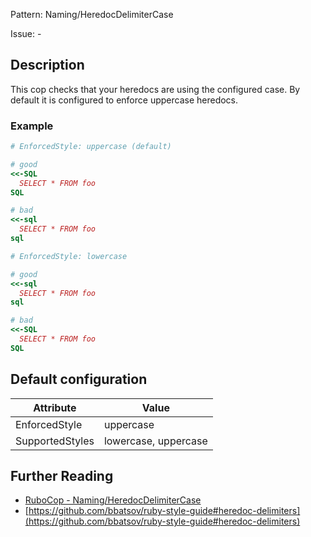 Pattern: Naming/HeredocDelimiterCase

Issue: -

## Description

This cop checks that your heredocs are using the configured case.
By default it is configured to enforce uppercase heredocs.

### Example

```ruby
# EnforcedStyle: uppercase (default)

# good
<<-SQL
  SELECT * FROM foo
SQL

# bad
<<-sql
  SELECT * FROM foo
sql
```
```ruby
# EnforcedStyle: lowercase

# good
<<-sql
  SELECT * FROM foo
sql

# bad
<<-SQL
  SELECT * FROM foo
SQL
```

## Default configuration

Attribute | Value
--- | ---
EnforcedStyle | uppercase
SupportedStyles | lowercase, uppercase

## Further Reading

* [RuboCop - Naming/HeredocDelimiterCase](https://rubocop.readthedocs.io/en/latest/cops_naming/#namingheredocdelimitercase)
* [https://github.com/bbatsov/ruby-style-guide#heredoc-delimiters](https://github.com/bbatsov/ruby-style-guide#heredoc-delimiters)

